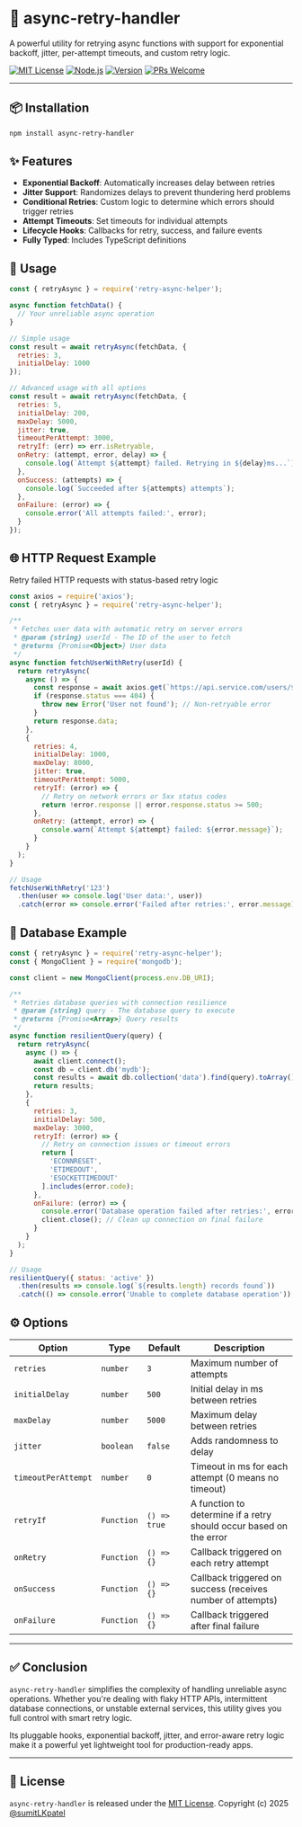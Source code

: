 # 🔁 async-retry-handler

A powerful utility for retrying async functions with support for exponential backoff, jitter, per-attempt timeouts, and custom retry logic.

[![MIT License](https://img.shields.io/badge/License-MIT-yellow.svg)](https://choosealicense.com/licenses/mit/)
[![Node.js](https://img.shields.io/badge/Node.js-v20-green.svg)](https://nodejs.org/)
[![Version](https://img.shields.io/badge/Version-1.0.1-blue.svg)]()
[![PRs Welcome](https://img.shields.io/badge/PRs-Welcome-brightgreen.svg)]()

---

## 📦 Installation

```bash
npm install async-retry-handler
```

## ✨ Features 
- **Exponential Backoff**: Automatically increases delay between retries
- **Jitter Support**: Randomizes delays to prevent thundering herd problems
- **Conditional Retries**: Custom logic to determine which errors should trigger retries
- **Attempt Timeouts**: Set timeouts for individual attempts
- **Lifecycle Hooks**: Callbacks for retry, success, and failure events
- **Fully Typed**: Includes TypeScript definitions

## 🚀 Usage

```javascript
const { retryAsync } = require('retry-async-helper');

async function fetchData() {
  // Your unreliable async operation
}

// Simple usage
const result = await retryAsync(fetchData, {
  retries: 3,
  initialDelay: 1000
});

// Advanced usage with all options
const result = await retryAsync(fetchData, {
  retries: 5,
  initialDelay: 200,
  maxDelay: 5000,
  jitter: true,
  timeoutPerAttempt: 3000,
  retryIf: (err) => err.isRetryable,
  onRetry: (attempt, error, delay) => {
    console.log(`Attempt ${attempt} failed. Retrying in ${delay}ms...`);
  },
  onSuccess: (attempts) => {
    console.log(`Succeeded after ${attempts} attempts`);
  },
  onFailure: (error) => {
    console.error('All attempts failed:', error);
  }
});
```
## 🌐 HTTP Request Example

Retry failed HTTP requests with status-based retry logic

```javascript
const axios = require('axios');
const { retryAsync } = require('retry-async-helper');

/**
 * Fetches user data with automatic retry on server errors
 * @param {string} userId - The ID of the user to fetch
 * @returns {Promise<Object>} User data
 */
async function fetchUserWithRetry(userId) {
  return retryAsync(
    async () => {
      const response = await axios.get(`https://api.service.com/users/${userId}`);
      if (response.status === 404) {
        throw new Error('User not found'); // Non-retryable error
      }
      return response.data;
    },
    {
      retries: 4,
      initialDelay: 1000,
      maxDelay: 8000,
      jitter: true,
      timeoutPerAttempt: 5000,
      retryIf: (error) => {
        // Retry on network errors or 5xx status codes
        return !error.response || error.response.status >= 500;
      },
      onRetry: (attempt, error) => {
        console.warn(`Attempt ${attempt} failed: ${error.message}`);
      }
    }
  );
}

// Usage
fetchUserWithRetry('123')
  .then(user => console.log('User data:', user))
  .catch(error => console.error('Failed after retries:', error.message));

```

## 💾 Database Example

```javascript
const { retryAsync } = require('retry-async-helper');
const { MongoClient } = require('mongodb');

const client = new MongoClient(process.env.DB_URI);

/**
 * Retries database queries with connection resilience
 * @param {string} query - The database query to execute
 * @returns {Promise<Array>} Query results
 */
async function resilientQuery(query) {
  return retryAsync(
    async () => {
      await client.connect();
      const db = client.db('mydb');
      const results = await db.collection('data').find(query).toArray();
      return results;
    },
    {
      retries: 3,
      initialDelay: 500,
      maxDelay: 3000,
      retryIf: (error) => {
        // Retry on connection issues or timeout errors
        return [
          'ECONNRESET',
          'ETIMEDOUT',
          'ESOCKETTIMEDOUT'
        ].includes(error.code);
      },
      onFailure: (error) => {
        console.error('Database operation failed after retries:', error);
        client.close(); // Clean up connection on final failure
      }
    }
  );
}

// Usage
resilientQuery({ status: 'active' })
  .then(results => console.log(`${results.length} records found`))
  .catch(() => console.error('Unable to complete database operation'));
```
## ⚙️ Options

| Option              | Type       | Default      | Description                                                        |
| ------------------- | ---------- | ------------ | ------------------------------------------------------------------ |
| `retries`           | `number`   | `3`          | Maximum number of attempts                                         |
| `initialDelay`      | `number`   | `500`        | Initial delay in ms between retries                                |
| `maxDelay`          | `number`   | `5000`       | Maximum delay between retries                                      |
| `jitter`            | `boolean`  | `false`      | Adds randomness to delay                                           |
| `timeoutPerAttempt` | `number`   | `0`          | Timeout in ms for each attempt (0 means no timeout)                |
| `retryIf`           | `Function` | `() => true` | A function to determine if a retry should occur based on the error |
| `onRetry`           | `Function` | `() => {}`   | Callback triggered on each retry attempt                           |
| `onSuccess`         | `Function` | `() => {}`   | Callback triggered on success (receives number of attempts)        |
| `onFailure`         | `Function` | `() => {}`   | Callback triggered after final failure                             |

---

## ✅ Conclusion

`async-retry-handler` simplifies the complexity of handling unreliable async operations. Whether you're dealing with flaky HTTP APIs, intermittent database connections, or unstable external services, this utility gives you full control with smart retry logic.

Its pluggable hooks, exponential backoff, jitter, and error-aware retry logic make it a powerful yet lightweight tool for production-ready apps.

---

## 📄 License

`async-retry-handler` is released under the [MIT License](http://opensource.org/licenses/MIT).
Copyright (c) 2025 [@sumitLKpatel](https://github.com/sumitLKpatel)